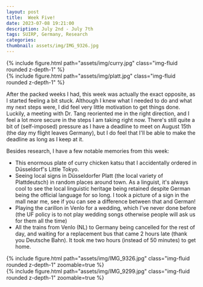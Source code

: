 ```yaml
---
layout: post
title:  Week Five!
date: 2023-07-08 19:21:00
description: July 2nd - July 7th
tags: SUIRP, Germany, Research
categories:
thumbnail: assets/img/IMG_9326.jpg
---
```



<div class="row mt-3">
    <div class="col-sm mt-3 mt-md-0">
        {% include figure.html path="assets/img/curry.jpg" class="img-fluid rounded z-depth-1" %}
    </div>
    <div class="col-sm mt-3 mt-md-0">
        {% include figure.html path="assets/img/platt.jpg" class="img-fluid rounded z-depth-1" %}
    </div>
</div>
<div class="caption">
</div>

After the packed weeks I had, this week was actually the exact opposite, as I started feeling a bit stuck. Although I knew what I needed to do and what my next steps were, I did feel very little motivation to get things done. Luckily, a meeting with Dr. Tang reoriented me in the right direction, and I feel a lot more secure in the steps I am taking right now. There's still quite a bit of (self-imposed) pressure as I have a deadline to meet on August 15th (the day my flight leaves Germany), but I do feel that I'll be able to make the deadline as long as I keep at it.

Besides research, I have a few notable memories from this week: 
- This enormous plate of curry chicken katsu that I accidentally ordered in Düsseldorf's Little Tokyo. 
- Seeing local signs in Düsseldorfer Platt (the local variety of Plattdeutsch) in random places around town. As a linguist, it's always cool to see the local linguistic heritage being retained despite German being the official language for so long. I took a picture of a sign in the mall near me, see if you can see a difference between that and German!
- Playing the carillon in Venlo for a wedding, which I've never done before (the UF policy is to not play wedding songs otherwise people will ask us for them all the time)
- All the trains from Venlo (NL) to Germany being cancelled for the rest of day, and waiting for a replacement bus that came 2 hours late (thank you Deutsche Bahn). It took me two hours (instead of 50 minutes) to get home.



<div class="row mt-3">
    <div class="col-sm mt-3 mt-md-0">
        {% include figure.html path="assets/img/IMG_9326.jpg" class="img-fluid rounded z-depth-1" zoomable=true %}
    </div>
    <div class="col-sm mt-3 mt-md-0">
        {% include figure.html path="assets/img/IMG_9299.jpg" class="img-fluid rounded z-depth-1" zoomable=true %}
    </div>
</div>
